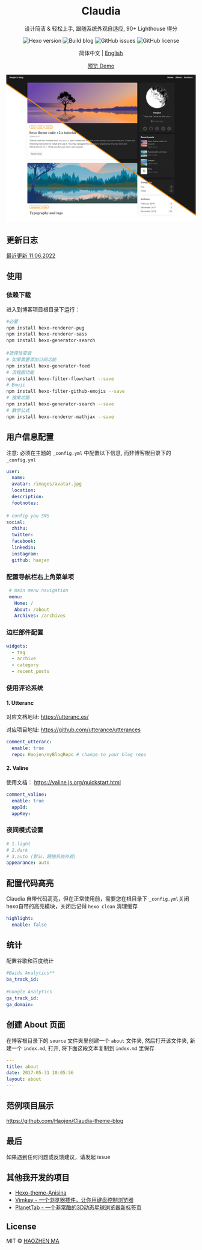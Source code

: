 <h1 align="center">Claudia</h1>
<p align="center"> 
  设计简洁 & 轻松上手, 跟随系统外观自适应, 90+ Lighthouse 得分
</p>

<p align="center">
  <img  alt="Hexo version" src="https://img.shields.io/badge/hexo%20version-%3E%3D%204.2-brightgreen">
  <img  alt="Build blog" src="https://github.com/Haojen/Claudia-theme-blog/workflows/Build%20Claudia%20blog/badge.svg?branch=master">
  <img  alt="GitHub issues" src="https://img.shields.io/github/issues/Haojen/hexo-theme-Claudia">
  <img  alt="GitHub license" src="https://img.shields.io/github/license/Haojen/hexo-theme-Claudia">
</p>


<p align="center">
  <span>简体中文 | </span> 
  <a href="README.md" rel="nofollow">English</a>
</p>

<p align="center">
  <a href="https://haojen.github.io/Claudia-theme-blog/" rel="nofollow">预览 Demo</a>
</p>

![cover](./screenshot/claudia-cover-v2.png)

## 更新日志
[最近更新 11.06.2022](CHANGELOG.md)


## 使用

### 依赖下载
进入到博客项目根目录下运行：
```bash
#必要
npm install hexo-renderer-pug 
npm install hexo-renderer-sass
npm install hexo-generator-search

#选择性安装
# 如果需要添加订阅功能
npm install hexo-generator-feed
# 流程图功能
npm install hexo-filter-flowchart --save   
# Emoji
npm install hexo-filter-github-emojis --save  
# 搜索功能
npm install hexo-generator-search --save   
# 数学公式
npm install hexo-renderer-mathjax --save
```

## 用户信息配置

注意: 必须在主题的 `_config.yml` 中配置以下信息, 而非博客根目录下的 `_config.yml`

``` yaml
user:
  name: 
  avatar: /images/avatar.jpg
  location:
  description:
  footnotes:

# config you SNS
social:
  zhihu:
  twitter:
  facebook:
  linkedin:
  instagram:
  github: haojen

```

### 配置导航栏右上角菜单项

```yaml
 # main menu navigation
 menu:
   Home: /
   About: /about
   Archives: /archives
```

### 边栏部件配置
```yaml
widgets:
  - tag
  - archive
  - category
  - recent_posts
```

### 使用评论系统

#### 1. Utteranc
对应文档地址: https://utteranc.es/

对应项目地址: https://github.com/utterance/utterances

```yaml
comment_utteranc:
  enable: true
  repo: Haojen/myBlogRepo # change to your blog repo
```

#### 2. Valine
使用文档： https://valine.js.org/quickstart.html

```yaml
comment_valine:
  enable: true
  appId:
  appKey:
```


### 夜间模式设置
```yaml
# 1.light 
# 2.dark
# 3.auto (默认，跟随系统外观)
appearance: auto
```

## 配置代码高亮

Claudia 自带代码高亮，但在正常使用前，需要您在根目录下 `_config.yml`关闭hexo自带的高亮模块，关闭后记得 `hexo clean` 清理缓存
```yaml
highlight:
  enable: false
```

## 统计
配置谷歌和百度统计
```yaml
#Baidu Analytics**
ba_track_id: 

#Google Analytics
ga_track_id: 
ga_domain:
```
	
## 创建 About 页面
在博客根目录下的 `source` 文件夹里创建一个 `about` 文件夹, 然后打开该文件夹, 新建一个 `index.md`, 打开, 将下面这段文本复制到 `index.md` 里保存

```yaml
---
title: about
date: 2017-05-31 10:05:56
layout: about
---
```
	
## 范例项目展示

https://github.com/Haojen/Claudia-theme-blog  

## 最后

如果遇到任何问题或反馈建议，请发起 issue

## 其他我开发的项目
- [Hexo-theme-Anisina](https://github.com/Haojen/hexo-theme-Anisina)
- [Vimkey - 一个浏览器插件，让你用键盘控制浏览器](https://github.com/Haojen/vimkey)
- [PlanetTab - 一个非常酷的3D动态星球浏览器新标签页](https://github.com/Haojen/planet-tab)

## License

MIT © [HAOZHEN MA](http://haojen.github.io)
